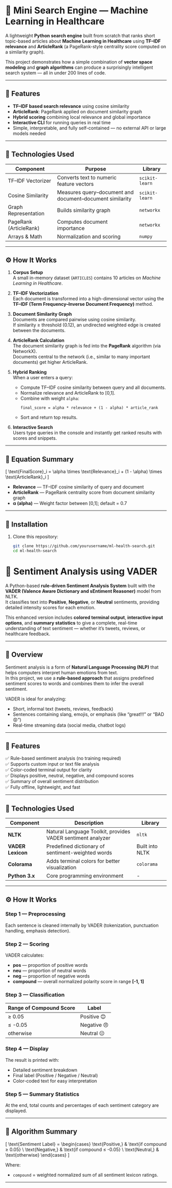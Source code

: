 # 🧠 Mini Search Engine — Machine Learning in Healthcare

A lightweight **Python search engine** built from scratch that ranks short topic-based articles about **Machine Learning in Healthcare** using **TF–IDF relevance** and **ArticleRank** (a PageRank-style centrality score computed on a similarity graph).

This project demonstrates how a simple combination of **vector space modeling** and **graph algorithms** can produce a surprisingly intelligent search system — all in under 200 lines of code.

---

## 🚀 Features

- **TF–IDF based search relevance** using cosine similarity  
- **ArticleRank**: PageRank applied on document similarity graph  
- **Hybrid scoring** combining local relevance and global importance  
- **Interactive CLI** for running queries in real time  
- Simple, interpretable, and fully self-contained — no external API or large models needed  

---

## 🧩 Technologies Used

| Component | Purpose | Library |
|------------|----------|----------|
| TF–IDF Vectorizer | Converts text to numeric feature vectors | `scikit-learn` |
| Cosine Similarity | Measures query–document and document–document similarity | `scikit-learn` |
| Graph Representation | Builds similarity graph | `networkx` |
| PageRank (ArticleRank) | Computes document importance | `networkx` |
| Arrays & Math | Normalization and scoring | `numpy` |

---

## ⚙️ How It Works

1. **Corpus Setup**  
   A small in-memory dataset (`ARTICLES`) contains 10 articles on *Machine Learning in Healthcare*.

2. **TF–IDF Vectorization**  
   Each document is transformed into a high-dimensional vector using the **TF–IDF (Term Frequency–Inverse Document Frequency)** method.

3. **Document Similarity Graph**  
   Documents are compared pairwise using cosine similarity.  
   If similarity ≥ threshold (0.12), an undirected weighted edge is created between the documents.

4. **ArticleRank Calculation**  
   The document similarity graph is fed into the **PageRank** algorithm (via NetworkX).  
   Documents central to the network (i.e., similar to many important documents) get higher ArticleRank.

5. **Hybrid Ranking**  
   When a user enters a query:
   - Compute TF–IDF cosine similarity between query and all documents.  
   - Normalize relevance and ArticleRank to [0,1].  
   - Combine with weight `alpha`:
     ```
     final_score = alpha * relevance + (1 - alpha) * article_rank
     ```
   - Sort and return top results.

6. **Interactive Search**  
   Users type queries in the console and instantly get ranked results with scores and snippets.

---

## 🧮 Equation Summary

\[
\text{FinalScore}_i = \alpha \times \text{Relevance}_i + (1 - \alpha) \times \text{ArticleRank}_i
\]

- **Relevance** — TF–IDF cosine similarity of query and document  
- **ArticleRank** — PageRank centrality score from document similarity graph  
- **α (alpha)** — Weight factor between [0,1]; default = 0.7  

---

## 🧰 Installation

1. Clone this repository:
   ```bash
   git clone https://github.com/yourusername/ml-health-search.git
   cd ml-health-search


# 💬 Sentiment Analysis using VADER

A Python-based **rule-driven Sentiment Analysis System** built with the **VADER (Valence Aware Dictionary and sEntiment Reasoner)** model from NLTK.  
It classifies text into **Positive**, **Negative**, or **Neutral** sentiments, providing detailed intensity scores for each emotion.

This enhanced version includes **colored terminal output**, **interactive input options**, and **summary statistics** to give a complete, real-time understanding of text sentiment — whether it’s tweets, reviews, or healthcare feedback.

---

## 🧠 Overview

Sentiment analysis is a form of **Natural Language Processing (NLP)** that helps computers interpret human emotions from text.  
In this project, we use a **rule-based approach** that assigns predefined sentiment scores to words and combines them to infer the overall sentiment.

VADER is ideal for analyzing:
- Short, informal text (tweets, reviews, feedback)
- Sentences containing slang, emojis, or emphasis (like “great!!!” or “BAD 😡”)
- Real-time streaming data (social media, chatbot logs)

---

## 🚀 Features

✅ Rule-based sentiment analysis (no training required)  
✅ Supports custom input or text file analysis  
✅ Color-coded terminal output for clarity  
✅ Displays positive, neutral, negative, and compound scores  
✅ Summary of overall sentiment distribution  
✅ Fully offline, lightweight, and fast  

---

## 🧩 Technologies Used

| Component | Description | Library |
|------------|--------------|----------|
| **NLTK** | Natural Language Toolkit, provides VADER sentiment analyzer | `nltk` |
| **VADER Lexicon** | Predefined dictionary of sentiment-weighted words | Built into NLTK |
| **Colorama** | Adds terminal colors for better visualization | `colorama` |
| **Python 3.x** | Core programming environment | - |

---

## ⚙️ How It Works

### Step 1 — Preprocessing
Each sentence is cleaned internally by VADER (tokenization, punctuation handling, emphasis detection).

### Step 2 — Scoring
VADER calculates:
- **pos** — proportion of positive words  
- **neu** — proportion of neutral words  
- **neg** — proportion of negative words  
- **compound** — overall normalized polarity score in range **[-1, 1]**

### Step 3 — Classification
| Range of Compound Score | Label |
|--------------------------|--------|
| ≥ 0.05 | Positive 😊 |
| ≤ -0.05 | Negative 😠 |
| otherwise | Neutral 😐 |

### Step 4 — Display
The result is printed with:
- Detailed sentiment breakdown  
- Final label (Positive / Negative / Neutral)  
- Color-coded text for easy interpretation  

### Step 5 — Summary Statistics
At the end, total counts and percentages of each sentiment category are displayed.

---

## 🧮 Algorithm Summary

\[
\text{Sentiment Label} =
\begin{cases}
\text{Positive,} & \text{if compound ≥ 0.05} \\
\text{Negative,} & \text{if compound ≤ -0.05} \\
\text{Neutral,} & \text{otherwise}
\end{cases}
\]

Where:
- `compound` = weighted normalized sum of all sentiment lexicon ratings.

---
